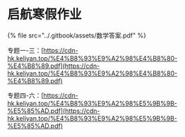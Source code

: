 # 启航寒假作业

{% file src="../.gitbook/assets/数学答案.pdf" %}

专题一-三：[https://cdn-hk.keliyan.top/%E4%B8%93%E9%A2%98%E4%B8%80-%E4%B8%89.pdf](https://cdn-hk.keliyan.top/%E4%B8%93%E9%A2%98%E4%B8%80-%E4%B8%89.pdf)

专题四-六：[https://cdn-hk.keliyan.top/%E4%B8%93%E9%A2%98%E5%9B%9B-%E5%85%AD.pdf](https://cdn-hk.keliyan.top/%E4%B8%93%E9%A2%98%E5%9B%9B-%E5%85%AD.pdf)
